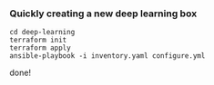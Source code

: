### Quickly creating a new deep learning box
```
cd deep-learning
terraform init
terraform apply
ansible-playbook -i inventory.yaml configure.yml
```
done!
